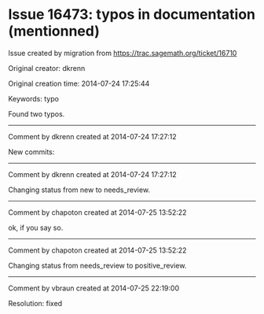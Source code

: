 # Issue 16473: typos in documentation (mentionned)

Issue created by migration from https://trac.sagemath.org/ticket/16710

Original creator: dkrenn

Original creation time: 2014-07-24 17:25:44

Keywords: typo

Found two typos.


---

Comment by dkrenn created at 2014-07-24 17:27:12

New commits:


---

Comment by dkrenn created at 2014-07-24 17:27:12

Changing status from new to needs_review.


---

Comment by chapoton created at 2014-07-25 13:52:22

ok, if you say so.


---

Comment by chapoton created at 2014-07-25 13:52:22

Changing status from needs_review to positive_review.


---

Comment by vbraun created at 2014-07-25 22:19:00

Resolution: fixed
